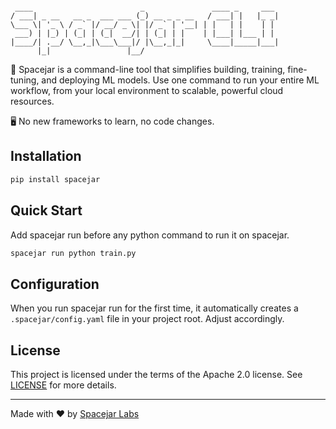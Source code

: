 
```

 ____                        _               ____ _     ___ 
/ ___| _ __   __ _  ___ ___ (_) __ _ _ __   / ___| |   |_ _|
\___ \| '_ \ / _` |/ __/ _ \| |/ _` | '__| | |   | |    | | 
 ___) | |_) | (_| | (_|  __/| | (_| | |    | |___| |___ | | 
|____/| .__/ \__,_|\___\___|/ |\__,_|_|     \____|_____|___|
      |_|                 |__/                              

```

🚀 Spacejar is a command-line tool that simplifies building, training, fine-tuning, and deploying ML models.
Use one command to run your entire ML workflow, from your local environment to scalable, powerful cloud resources.

🖥️ No new frameworks to learn, no code changes.

## Installation

```bash
pip install spacejar
```

## Quick Start

Add spacejar run before any python command to run it on spacejar.
```bash
spacejar run python train.py
```

## Configuration
When you run spacejar run for the first time, it automatically creates a `.spacejar/config.yaml` file in your project root.
Adjust accordingly.

## License

This project is licensed under the terms of the Apache 2.0 license. See [LICENSE](LICENSE) for more details.

---

Made with ❤️ by [Spacejar Labs](https://github.com/spacejar-labs)
